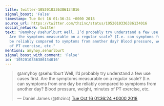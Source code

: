```yaml
---
title: twitter-1052010336386134016
signal_boost: 'False'
timestamp: Tue Oct 16 01:36:24 +0000 2018
source_url: https://twitter.com/thzinc/status/1052010336386134016
social_network: twitter
text: "@amyhoy @sehurlburt Well, I’d probably try understand a few use cases first.
  Are the symptoms measurable on a regular scale? (I.e. can symptoms from one day
  be reliably compared to symptoms from another day? Blood pressure, weight, minutes
  of PT exercise, etc."
mentions: amyhoy,sehurlburt
signal_boost_with_comment: 'False'
id: '1052010336386134016'
---
```


<blockquote class="twitter-tweet"><p lang="en" dir="ltr">@amyhoy @sehurlburt Well, I’d probably try understand a few use cases first. Are the symptoms measurable on a regular scale? (I.e. can symptoms from one day be reliably compared to symptoms from another day? Blood pressure, weight, minutes of PT exercise, etc.</p>&mdash; Daniel James (@thzinc) <a href="https://twitter.com/thzinc/status/1052010336386134016">Tue Oct 16 01:36:24 +0000 2018</a></blockquote> <script async src="https://platform.twitter.com/widgets.js" charset="utf-8"></script>